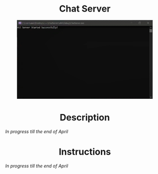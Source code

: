 <h1 align="center">Chat Server</h1> 

<p align="center"><img src="https://github.com/angversh/Chat-Server/blob/main/Images/ChatSeverPreview.gif?raw=true" width="430" height="250" alt=""/></p>

<h1 align="center">Description</h1> 
<i>In progress till the end of April</i>

<h1 align="center">Instructions</h1> 
<i>In progress till the end of April</i>
